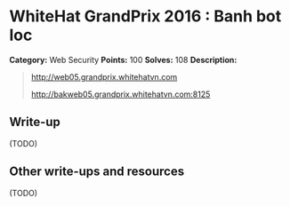 # WhiteHat GrandPrix 2016 : Banh bot loc

**Category:** Web Security
**Points:** 100
**Solves:** 108
**Description:**

> http://web05.grandprix.whitehatvn.com
> 
> http://bakweb05.grandprix.whitehatvn.com:8125

## Write-up

(TODO)

## Other write-ups and resources

(TODO)

